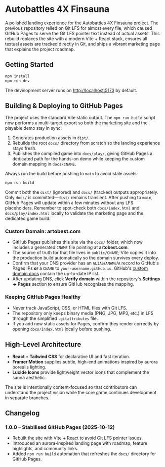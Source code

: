 # Autobattles 4X Finsauna

A polished landing experience for the Autobattles 4X Finsauna project. The previous repository relied on Git LFS for almost every file, which caused GitHub Pages to serve the Git LFS pointer text instead of actual assets. This rebuild replaces the site with a modern Vite + React stack, ensures all textual assets are tracked directly in Git, and ships a vibrant marketing page that explains the project roadmap.

## Getting Started

```bash
npm install
npm run dev
```

The development server runs on [http://localhost:5173](http://localhost:5173) by default.

## Building & Deploying to GitHub Pages

The project uses the standard Vite static output. The `npm run build` script now performs a multi-target export so both the marketing site and the playable demo stay in sync:

1. Generates production assets in `dist/`.
2. Rebuilds the root `docs/` directory from scratch so the landing experience stays fresh.
3. Publishes the compiled game into `docs/play/`, giving GitHub Pages a dedicated path for the hands-on demo while keeping the custom domain mapping in `docs/CNAME`.

Always run the build before pushing to `main` to avoid stale assets:

```bash
npm run build
```

Commit both the `dist/` (ignored) and `docs/` (tracked) outputs appropriately. Only `docs/` is committed—`dist/` remains transient. After pushing to `main`, GitHub Pages will update within a few minutes without any LFS placeholders. Remember to spot-check both `docs/index.html` and `docs/play/index.html` locally to validate the marketing page and the dedicated game build.

### Custom Domain: artobest.com

- GitHub Pages publishes this site via the `docs/` folder, which now includes a generated `CNAME` file pointing at **artobest.com**.
- The source of truth for that file lives in `public/CNAME`; Vite copies it into the production build automatically so the domain survives every deploy.
- Confirm that your DNS provider has an `ALIAS`/`ANAME`/`A` record to GitHub's Pages IPs **or** a `CNAME` to `your-username.github.io`. GitHub's [custom domain docs](https://docs.github.com/en/pages/configuring-a-custom-domain-for-your-github-pages-site) contain the up-to-date IP list.
- After updating DNS, click **Verify domain** within the repository's **Settings → Pages** section to ensure GitHub recognises the mapping.

### Keeping GitHub Pages Healthy

- Never track JavaScript, CSS, or HTML files with Git LFS.
- The repository only keeps binary media (PNG, JPG, MP3, etc.) in LFS through the simplified `.gitattributes` file.
- If you add new static assets for Pages, confirm they render correctly by opening `docs/index.html` locally before pushing.

## High-Level Architecture

- **React + Tailwind CSS** for declarative UI and fast iteration.
- **Framer Motion** supplies subtle, high-end animations inspired by aurora borealis lighting.
- **Lucide Icons** provide lightweight vector icons that complement the sauna aesthetic.

The site is intentionally content-focused so that contributors can understand the project vision while the core game continues development in separate branches.

## Changelog

### 1.0.0 – Stabilised GitHub Pages (2025-10-12)

- Rebuilt the site with Vite + React to avoid Git LFS pointer issues.
- Introduced an aurora-inspired landing page with roadmap, feature highlights, and community links.
- Added `npm run build` automation that refreshes the `docs/` directory for GitHub Pages.

